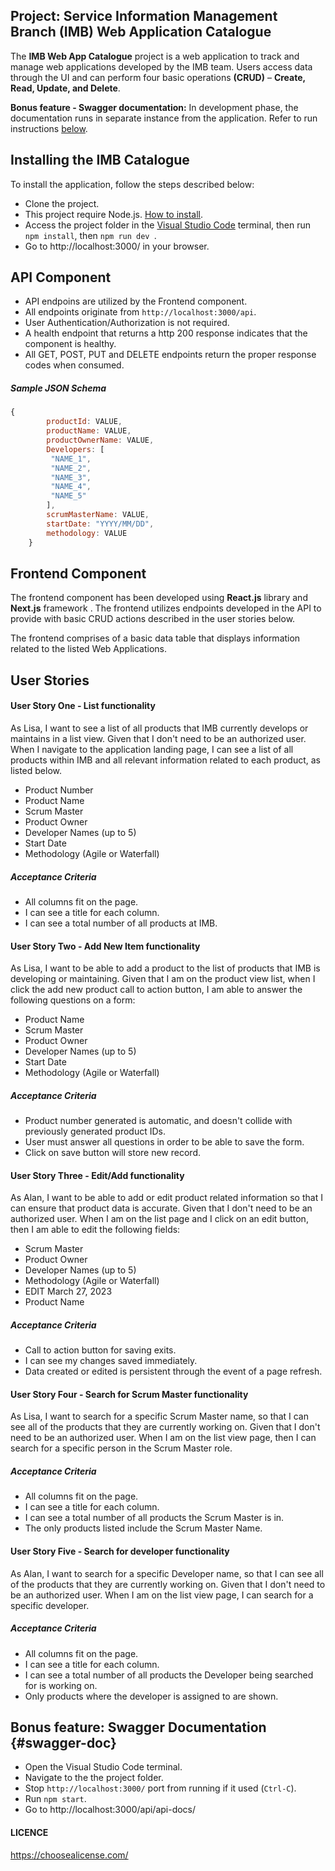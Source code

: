 ## Project: Service Information Management Branch (IMB) Web Application Catalogue

The **IMB Web App Catalogue** project is a web application to track and manage web applications developed by the IMB team. Users access data through the UI and can perform four basic operations **(CRUD)** – **Create, Read, Update, and Delete**.

**Bonus feature - Swagger documentation:** In development phase, the documentation runs in separate instance from the application. Refer to run instructions [below](https://github.com/gsiffer/gabor-siffer-IS24-full-stack-competition-req97073#swagger-doc).
## Installing the IMB Catalogue

To install the application, follow the steps described below: 
- Clone the project.
- This project require Node.js. [How to install](https://www.knowledgehut.com/blog/web-development/install-node-js-and-npm).
- Access the project folder in the [Visual Studio Code](https://code.visualstudio.com/) terminal, then run `npm install`, then `npm run dev `.
- Go to http://localhost:3000/ in your browser.

## API Component

- API endpoins are utilized by the Frontend component.
- All endpoints originate from `http://localhost:3000/api`.
- User Authentication/Authorization is not required.
- A health endpoint that returns a http 200 response indicates that the component is healthy.
- All GET, POST, PUT and DELETE endpoints return the proper response codes when consumed.

##### Sample JSON Schema

```javascript
{
        productId: VALUE,
        productName: VALUE,
        productOwnerName: VALUE,
        Developers: [
         "NAME_1",
         "NAME_2",
         "NAME_3",
         "NAME_4",
         "NAME_5"
        ],
        scrumMasterName: VALUE,
        startDate: "YYYY/MM/DD",
        methodology: VALUE
    }
```
## Frontend Component

The frontend component has been developed using **React.js** library and **Next.js** framework . The frontend utilizes endpoints developed in the API to provide with basic CRUD actions described in the user stories below.

The frontend comprises of a basic data table that displays information related to the listed Web Applications.

## User Stories

#### User Story One - List functionality
As Lisa, I want to see a list of all products that IMB currently develops or maintains in a list view. Given that I don't need to be an authorized user. When I navigate to the application landing page, I can see a list of all products within IMB and all relevant information related to each product, as listed below.

- Product Number
- Product Name
- Scrum Master
- Product Owner
- Developer Names (up to 5)
- Start Date
- Methodology (Agile or Waterfall)

##### Acceptance Criteria

- All columns fit on the page.
- I can see a title for each column.
- I can see a total number of all products at IMB.

#### User Story Two - Add New Item functionality
As Lisa, I want to be able to add a product to the list of products that IMB is developing or maintaining. Given that I am on the product view list, when I click the add new product call to action button, I am able to answer the following questions on a form:

- Product Name
- Scrum Master
- Product Owner
- Developer Names (up to 5)
- Start Date
- Methodology (Agile or Waterfall)

##### Acceptance Criteria

- Product number generated is automatic, and doesn't collide with previously generated product IDs.
- User must answer all questions in order to be able to save the form.
- Click on save button will store new record.

#### User Story Three - Edit/Add functionality
As Alan, I want to be able to add or edit product related information so that I can ensure that product data is accurate. Given that I don't need to be an authorized user. When I am on the list page and I click on an edit button, then I am able to edit the following fields:

- Scrum Master
- Product Owner
- Developer Names (up to 5)
- Methodology (Agile or Waterfall)
- EDIT March 27, 2023
- Product Name

##### Acceptance Criteria

- Call to action button for saving exits.
- I can see my changes saved immediately.
- Data created or edited is persistent through the event of a page refresh.

#### User Story Four - Search for Scrum Master functionality
As Lisa, I want to search for a specific Scrum Master name, so that I can see all of the products that they are currently working on. Given that I don't need to be an authorized user. When I am on the list view page, then I can search for a specific person in the Scrum Master role.

##### Acceptance Criteria

- All columns fit on the page.
- I can see a title for each column.
- I can see a total number of all products the Scrum Master is in.
- The only products listed include the Scrum Master Name.

#### User Story Five - Search for developer functionality
As Alan, I want to search for a specific Developer name, so that I can see all of the products that they are currently working on. Given that I don't need to be an authorized user. When I am on the list view page, I can search for a specific developer.

##### Acceptance Criteria

- All columns fit on the page.
- I can see a title for each column.
- I can see a total number of all products the Developer being searched for is working on.
- Only products where the developer is assigned to are shown.

## Bonus feature: Swagger Documentation {#swagger-doc}

- Open the Visual Studio Code terminal.
- Navigate to the the project folder.
- Stop `http://localhost:3000/` port from running if it used (`Ctrl-C`).
- Run `npm start`.
- Go to http://localhost:3000/api/api-docs/

#### LICENCE
https://choosealicense.com/
